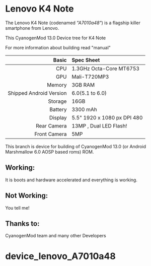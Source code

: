 Lenovo K4 Note
==============

The Lenovo K4 Note (codenamed _"A7010a48"_) is a flagship killer smartphone from Lenovo.

This CyanogenMod 13.0 Device tree for K4 Note

For more information about building read "manual"

Basic        | Spec Sheet
-------:     |:-------------------------
CPU          | 1.3GHz Octa-Core MT6753 
GPU          | Mali-T720MP3
Memory       | 3GB RAM
Shipped Android Version | 6.0(5.1 to 6.0)
Storage      | 16GB
Battery      | 3300 mAh
Display      | 5.5" 1920 x 1080 px DPI 480
Rear Camera  | 13MP , Dual LED Flash!
Front Camera | 5MP 


This branch is device for building of CyanogenMod 13.0 (or Android Marshmallow 6.0 AOSP based roms) ROM.

## Working:
It is boots and hardware accelerated and everything is working.
 
## Not Working:
You tell me!

## Thanks to:
CyanogenMod team and many other Developers
# device_lenovo_A7010a48
